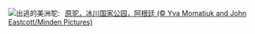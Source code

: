 ![](https://www.bing.com/th?id=OHR.PatagoniaGuanaco_ZH-CN6438038982_UHD.jpg&w=1000)出逃的美洲鸵:&nbsp;&ensp;[原驼，冰川国家公园，阿根廷 (© Yva Momatiuk and John Eastcott/Minden Pictures)](https://www.bing.com/th?id=OHR.PatagoniaGuanaco_ZH-CN6438038982_UHD.jpg)
<br><br/>
